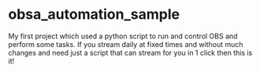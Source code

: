 # obsa_automation_sample
My  first project which used a python script to run and control OBS and perform some tasks. If you stream daily at fixed times and without much changes and need just a  script that can stream for you in 1 click then this  is it!
